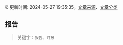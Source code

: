 :alarm_clock: 更新时间: 2024-05-27 19:35:35。[文章来源](/README.md)、[文章分类](/TAGS.md)

## 报告


> 关键字：`报告`、`月报`



